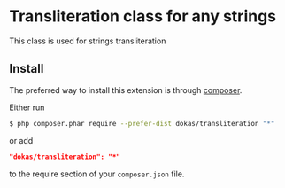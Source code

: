 # Transliteration class for any strings

This class is used for strings transliteration 

## Install

The preferred way to install this extension is through [composer](http://getcomposer.org/download/).

Either run

```bash
$ php composer.phar require --prefer-dist dokas/transliteration "*"
```

or add

```json
"dokas/transliteration": "*"
```

to the require section of your `composer.json` file.

